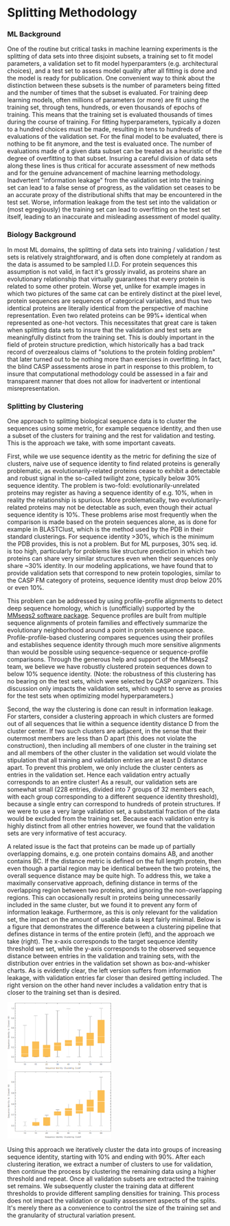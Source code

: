 # Splitting Methodology
### ML Background
One of the routine but critical tasks in machine learning experiments is the splitting of data sets into three disjoint subsets, a training set to fit model parameters, a validation set to fit model hyperparamters (e.g. architectural choices), and a test set to assess model quality after all fitting is done and the model is ready for publication. One convenient way to think about the distinction between these subsets is the number of parameters being fitted and the number of times that the subset is evaluated. For training deep learning models, often millions of parameters (or more) are fit using the training set, through tens, hundreds, or even thousands of epochs of training. This means that the training set is evaluated thousands of times during the course of training. For fitting hyperparameters, typically a dozen to a hundred choices must be made, resulting in tens to hundreds of evaluations of the validation set. For the final model to be evaluated, there is nothing to be fit anymore, and the test is evaluated once. The number of evaluations made of a given data subset can be treated as a heuristic of the degree of overfitting to that subset. Insuring a careful division of data sets along these lines is thus critical for accurate assessment of new methods and for the genuine advancement of machine learning methodology. Inadvertent "information leakage" from the validation set into the training set can lead to a false sense of progress, as the validation set ceases to be an accurate proxy of the distributional shifts that may be encountered in the test set. Worse, information leakage from the test set into the validation or (most egregiously) the training set can lead to overfitting on the test set itself, leading to an inaccurate and misleading assessment of model quality.

### Biology Background
In most ML domains, the splitting of data sets into training / validation / test sets is relatively straightforward, and is often done completely at random as the data is assumed to be sampled I.I.D. For protein sequences this assumption is not valid, in fact it's grossly invalid, as proteins share an evolutionary relationship that virtually guarantees that every protein is related to some other protein. Worse yet, unlike for example images in which two pictures of the same cat can be entirely distinct at the pixel level, protein sequences are sequences of categorical variables, and thus two identical proteins are literally identical from the perspective of machine representation. Even two related proteins can be 99%+ identical when represented as one-hot vectors. This necessitates that great care is taken when splitting data sets to insure that the validation and test sets are meaningfully distinct from the training set. This is doubly important in the field of protein structure prediction, which historically has a bad track record of overzealous claims of "solutions to the protein folding problem" that later turned out to be nothing more than exercises in overfitting. In fact, the blind CASP assessments arose in part in response to this problem, to insure that computational methodology could be assessed in a fair and transparent manner that does not allow for inadvertent or intentional misrepresentation.

### Splitting by Clustering
One approach to splitting biological sequence data is to cluster the sequences using some metric, for example sequence identity, and then use a subset of the clusters for training and the rest for validation and testing. This is the approach we take, with some important caveats.

First, while we use sequence identity as the metric for defining the size of clusters, naive use of sequence identity to find related proteins is generally problematic, as evolutionarily-related proteins cease to exhibit a detectable and robust signal in the so-called twilight zone, typically below 30% sequence identity. The problem is two-fold: evolutionarily-unrelated proteins may register as having a sequence identity of e.g. 10%, when in reality the relationship is spurious. More problematically, two evolutionarily-related proteins may not be detectable as such, even though their actual sequence identity is 10%. These problems arise most frequently when the comparison is made based on the protein sequences alone, as is done for example in BLASTClust, which is the method used by the PDB in their standard clusterings. For sequence identity >30%, which is the minimum the PDB provides, this is not a problem. But for ML purposes, 30% seq. id. is too high, particularly for problems like structure prediction in which two proteins can share very similar structures even when their sequences only share ~30% identity. In our modeling applications, we have found that to provide validation sets that correspond to new protein topologies, similar to the CASP FM category of proteins, sequence identity must drop below 20% or even 10%.

This problem can be addressed by using profile-profile alignments to detect deep sequence homology, which is (unofficially) supported by the [MMseqs2 software package](https://github.com/soedinglab/MMseqs2). Sequence profiles are built from multiple sequence alignments of protein families and effectively summarize the evolutionary neighborhood around a point in protein sequence space. Profile-profile-based clustering compares sequences using their profiles and establishes sequence identity through much more sensitive alignments than would be possible using sequence-sequence or sequence-profile comparisons. Through the generous help and support of the MMseqs2 team, we believe we have robustly clustered protein sequences down to below 10% sequence identity. (Note: the robustness of this clustering has no bearing on the test sets, which were selected by CASP organizers. This discussion only impacts the validation sets, which ought to serve as proxies for the test sets when optimizing model hyperparameters.)

Second, the way the clustering is done can result in information leakage. For starters, consider a clustering approach in which clusters are formed out of all sequences that lie within a sequence identity distance D from the cluster center. If two such clusters are adjacent, in the sense that their outermost members are less than D apart (this does not violate the construction), then including all members of one cluster in the training set and all members of the other cluster in the validation set would violate the stipulation that all training and validation entries are at least D distance apart. To prevent this problem, we only include the cluster centers as entries in the validation set. Hence each validation entry actually corresponds to an entire cluster! As a result, our validation sets are somewhat small (228 entries, divided into 7 groups of 32 members each, with each group corresponding to a different sequence identity threshold), because a single entry can correspond to hundreds of protein structures. If we were to use a very large validation set, a substantial fraction of the data would be excluded from the training set. Because each validation entry is highly distinct from all other entries however, we found that the validation sets are very informative of test accuracy.

A related issue is the fact that proteins can be made up of partially overlapping domains, e.g. one protein contains domains AB, and another contains BC. If the distance metric is defined on the full length protein, then even though a partial region may be identical between the two proteins, the overall sequence distance may be quite high. To address this, we take a maximally conservative approach, defining distance in terms of the overlapping region between two proteins, and ignoring the non-overlapping regions. This can occasionally result in proteins being unnecessarily included in the same cluster, but we found it to prevent any form of information leakage. Furthermore, as this is only relevant for the validation set, the impact on the amount of usable data is kept fairly minimal. Below is a figure that demonstrates the difference between a clustering pipeline that defines distance in terms of the entire protein (left), and the approach we take (right). The x-axis corresponds to the target sequence identity threshold we set, while the y-axis corresponds to the observed sequence distance between entries in the validation and training sets, with the distribution over entries in the validation set shown as box-and-whisker charts. As is evidently clear, the left version suffers from information leakage, with validation entries far closer than desired getting included. The right version on the other hand never includes a validation entry that is closer to the training set than is desired.

<img src="images/left.png" width="48%">&nbsp;&nbsp;&nbsp;&nbsp;&nbsp;&nbsp;&nbsp;&nbsp;<img src="images/right.png" width="48%">

Using this approach we iteratively cluster the data into groups of increasing sequence identity, starting with 10% and ending with 90%. After each clustering iteration, we extract a number of clusters to use for validation, then continue the process by clustering the remaining data using a higher threshold and repeat. Once all validation subsets are extracted the training set remains. We subsequently cluster the training data at different thresholds to provide different sampling densities for training. This process does not impact the validation or quality assessment aspects of the splits. It's merely there as a convenience to control the size of the training set and the granularity of structural variation present.
